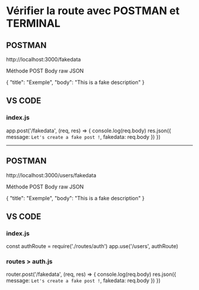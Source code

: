 # Vérifier la route avec POSTMAN et TERMINAL

## POSTMAN

http://localhost:3000/fakedata

Méthode POST
Body 
raw
JSON

{
  "title": "Exemple",
  "body": "This is a fake description"
}

## VS CODE

### index.js

app.post('/fakedata', (req, res) => {
  console.log(req.body)
  res.json({ message: `Let's create a fake post !`, fakedata: req.body })
})

********************************************************************************

## POSTMAN

http://localhost:3000/users/fakedata

Méthode POST
Body 
raw
JSON

{
   "title": "Exemple",
   "body": "This is a fake description"
}

## VS CODE

### index.js

const authRoute = require('./routes/auth')
app.use('/users', authRoute)

### routes > auth.js

router.post('/fakedata', (req, res) => {
   console.log(req.body)
   res.json({ message: `Let's create a fake post !`, fakedata: req.body })
})
